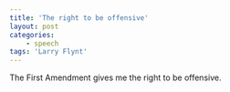 ```yaml
---
title: 'The right to be offensive'
layout: post
categories:
    - speech
tags: 'Larry Flynt'
---
```


The First Amendment gives me the right to be offensive.